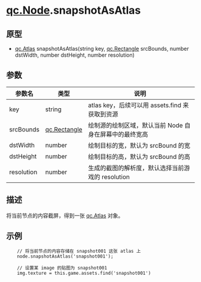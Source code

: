 # [qc.Node](CNode.md).snapshotAsAtlas

## 原型
* [qc.Atlas](../assets/Atlas.md) snapshotAsAtlas(string key, [qc.Rectangle](../geom/Rectangle.md) srcBounds, number dstWidth, number dstHeight, number resolution)

## 参数
| 参数名 | 类型 |  说明 |
| --------- | --------- | --------- |
| key | string | atlas key，后续可以用 assets.find 来获取到资源 |
| srcBounds | [qc.Rectangle](../geom/Rectangle.md) | 绘制源的绘制区域，默认当前 Node 自身在屏幕中的最终宽高 |
| dstWidth | number | 绘制目标的宽，默认为 srcBound 的宽 |
| dstHeight | number | 绘制目标的高，默认为 srcBound 的高 |
| resolution | number | 生成的截图的解析度，默认选择当前游戏的 resolution |

## 描述
将当前节点的内容截屏，得到一张 [qc.Atlas](../assets/Atlas.md) 对象。

## 示例
````
    // 将当前节点的内容存储在 snapshot001 这张 atlas 上
    node.snapshotAsAtlas('snapshot001');

    // 设置某 image 的贴图为 snapshot001
    img.texture = this.game.assets.find('snapshot001')
````
